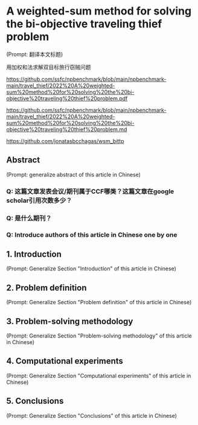 # A weighted-sum method for solving the bi-objective traveling thief problem

(Prompt: 翻译本文标题)

用加权和法求解双目标旅行窃贼问题

https://github.com/ssfc/npbenchmark/blob/main/npbenchmark-main/travel_thief/2022%20A%20weighted-sum%20method%20for%20solving%20the%20bi-objective%20traveling%20thief%20problem.pdf

https://github.com/ssfc/npbenchmark/blob/main/npbenchmark-main/travel_thief/2022%20A%20weighted-sum%20method%20for%20solving%20the%20bi-objective%20traveling%20thief%20problem.md

https://github.com/jonatasbcchagas/wsm_bittp

## Abstract

(Prompt: generalize abstract of this article in Chinese)

### Q: 这篇文章发表会议/期刊属于CCF哪类？这篇文章在google scholar引用次数多少？

### Q: 是什么期刊？

### Q: Introduce authors of this article in Chinese one by one

## 1. Introduction

(Prompt: Generalize Section "Introduction" of this article in Chinese)

## 2. Problem definition

(Prompt: Generalize Section "Problem definition" of this article in Chinese)

## 3. Problem-solving methodology

(Prompt: Generalize Section "Problem-solving methodology" of this article in Chinese)

## 4. Computational experiments

(Prompt: Generalize Section "Computational experiments" of this article in Chinese)

## 5. Conclusions

(Prompt: Generalize Section "Conclusions" of this article in Chinese)

